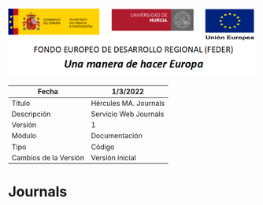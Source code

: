 ![](../../Docs/media/CabeceraDocumentosMD.png)

| Fecha         | 1/3/2022                                                   |
| ------------- | ------------------------------------------------------------ |
|Título|Hércules MA. Journals| 
|Descripción|Servicio Web Journals|
|Versión|1|
|Módulo|Documentación|
|Tipo|Código|
|Cambios de la Versión|Versión inicial|

# Journals

